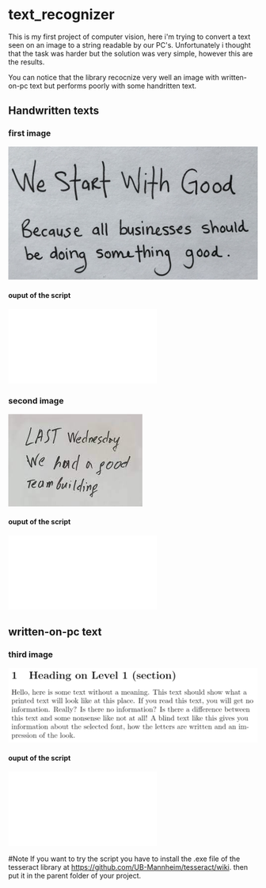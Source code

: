 # text_recognizer
This is my first project of computer vision, here i'm trying to convert a text seen on an image to a string readable by our PC's.
Unfortunately i thought that the task was harder but the solution was very simple, however this are the results.

You can notice that the library recocnize very well an image with written-on-pc text but performs poorly with some handritten text.



## Handwritten texts

### first image
![first_text_image](resources/img/img1.jpg)

#### ouput of the script
![result_first_text](results/res1.txt)


### second image
![first_text_image](resources/img/img2.jpg)

#### ouput of the script
![result_first_text](results/res2.txt)

## written-on-pc text

### third image
![first_text_image](resources/img/img3.png)

#### ouput of the script
![result_first_text](results/res1.txt)




#Note
If you want to try the script you have to install the .exe file of the tesseract library at  https://github.com/UB-Mannheim/tesseract/wiki.
then put it in the parent folder of your project.
